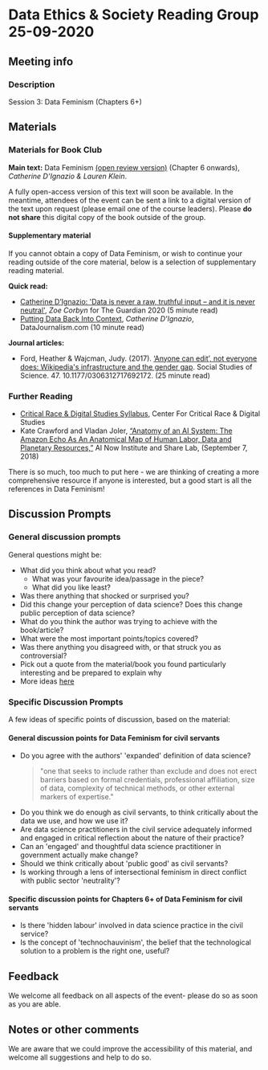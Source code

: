 # Data Ethics & Society Reading Group 25-09-2020

## Meeting info

### Description

Session 3:  Data Feminism (Chapters 6+)

## Materials

### Materials for Book Club

__Main text:__ Data Feminism [(open review version)](https://bookbook.pubpub.org/data-feminism) (Chapter 6 onwards), _Catherine D'Ignazio & Lauren Klein_.

A fully open-access version of this text will soon be available. In the meantime, attendees of the event can be sent a link to a digital version of the text upon request (please email one of the course leaders). Please **do not share** this digital copy of the book outside of the group.

#### Supplementary material

If you cannot obtain a copy of Data Feminism, or wish to continue your reading outside of the core material, below is a selection of supplementary reading material.

__Quick read:__

* [Catherine D’Ignazio: 'Data is never a raw, truthful input – and it is never neutral'](https://www.theguardian.com/technology/2020/mar/21/catherine-dignazio-data-is-never-a-raw-truthful-input-and-it-is-never-neutral), _Zoe Corbyn_ for The Guardian 2020 (5 minute read)
* [Putting Data Back Into Context](https://datajournalism.com/read/longreads/putting-data-back-into-context), _Catherine D'Ignazio_, DataJournalism.com (10 minute read)
  
__Journal articles:__

* Ford, Heather & Wajcman, Judy. (2017). [‘Anyone can edit’, not everyone does: Wikipedia's infrastructure and the gender gap](https://www.researchgate.net/publication/311769445_%27Anyone_can_edit%27_not_everyone_does_Wikipedia%27s_infrastructure_and_the_gender_gap). Social Studies of Science. 47. 10.1177/0306312717692172. (25 minute read)

### Further Reading

* [Critical Race & Digital Studies Syllabus](https://criticalracedigitalstudies.com/syllabus/), Center For Critical Race & Digital Studies
* Kate Crawford and Vladan Joler, [“Anatomy of an AI System: The Amazon Echo As An Anatomical Map of Human Labor, Data and Planetary Resources,”](https://anatomyof.ai) AI Now Institute and Share Lab, (September 7, 2018)

There is so much, too much to put here - we are thinking of creating a more comprehensive resource if anyone is interested, but a good start is all the references in Data Feminism!

## Discussion Prompts

### General discussion prompts

General questions might be:

* What did you think about what you read?
  * What was your favourite idea/passage in the piece?
  * What did you like least?
* Was there anything that shocked or surprised you?
* Did this change your perception of data science? Does this change public perception of data science?
* What do you think the author was trying to achieve with the book/article?
* What were the most important points/topics covered?
* Was there anything you disagreed with, or that struck you as controversial?
* Pick out a quote from the material/book you found particularly interesting and be prepared to explain why
* More ideas [here](https://bookriot.com/2017/08/21/book-club-discussion-questions/)

### Specific Discussion Prompts

A few ideas of specific points of discussion, based on the material:

#### General discussion points for Data Feminism for civil servants

* Do you agree with the authors' 'expanded' definition of data science?
  > "one that seeks to include rather than exclude and does not erect barriers based on  formal  credentials,  professional  affiliation,  size  of  data,  complexity  of  technical  methods,  or  other  external  markers  of  expertise."
* Do you think we do enough as civil servants, to think critically about the data we use, and how we use it?
* Are data science practitioners in the civil service adequately informed and engaged in critical reflection about the nature of their practice?
* Can an 'engaged' and thoughtful data science practitioner in government actually make change?
* Should we think critically about 'public good' as civil servants?
* Is working through a lens of intersectional feminism in direct conflict with public sector 'neutrality'?
  
#### Specific discussion points for Chapters 6+ of Data Feminism for civil servants

* Is there 'hidden labour' involved in data science practice in the civil service?
* Is the concept of 'technochauvinism', the belief that the technological solution to a problem is the right one, useful?

## Feedback

We welcome all feedback on all aspects of the event- please do so as soon as you are able.

## Notes or other comments

We are aware that we could improve the accessibility of this material, and welcome all suggestions and help to do so.
